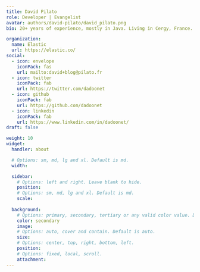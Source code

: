 ```yaml
---
title: David Pilato
role: Developer | Evangelist
avatar: authors/david-pilato/david_pilato.png
bio: 20+ years of experience, mostly in Java. Living in Cergy, France.

organization:
  name: Elastic
  url: https://elastic.co/
social:
  - icon: envelope
    iconPack: fas
    url: mailto:david+blog@pilato.fr
  - icon: twitter
    iconPack: fab
    url: https://twitter.com/dadoonet
  - icon: github
    iconPack: fab
    url: https://github.com/dadoonet
  - icon: linkedin
    iconPack: fab
    url: https://www.linkedin.com/in/dadoonet/
draft: false

weight: 10
widget:
  handler: about

  # Options: sm, md, lg and xl. Default is md.
  width:

  sidebar:
    # Options: left and right. Leave blank to hide.
    position: 
    # Options: sm, md, lg and xl. Default is md.
    scale:
  
  background:
    # Options: primary, secondary, tertiary or any valid color value. Default is primary.
    color: secondary
    image:
    # Options: auto, cover and contain. Default is auto.
    size:
    # Options: center, top, right, bottom, left.
    position:
    # Options: fixed, local, scroll.
    attachment: 
---
```

